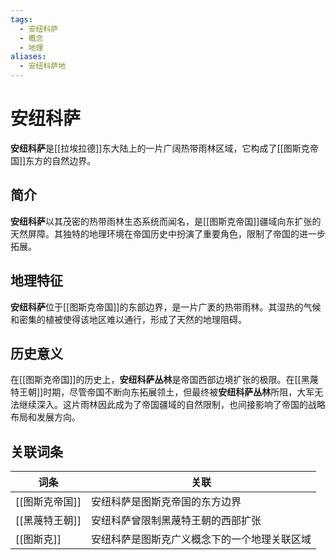 ```yaml
---
tags:
  - 安纽科萨
  - 概念
  - 地理
aliases:
  - 安纽科萨地
---
```

# 安纽科萨

**安纽科萨**是[[拉埃拉德]]东大陆上的一片广阔热带雨林区域，它构成了[[图斯克帝国]]东方的自然边界。

## 简介

**安纽科萨**以其茂密的热带雨林生态系统而闻名，是[[图斯克帝国]]疆域向东扩张的天然屏障。其独特的地理环境在帝国历史中扮演了重要角色，限制了帝国的进一步拓展。

## 地理特征

**安纽科萨**位于[[图斯克帝国]]的东部边界，是一片广袤的热带雨林。其湿热的气候和密集的植被使得该地区难以通行，形成了天然的地理阻碍。

## 历史意义

在[[图斯克帝国]]的历史上，**安纽科萨丛林**是帝国西部边境扩张的极限。在[[黑蔑特王朝]]时期，尽管帝国不断向东拓展领土，但最终被**安纽科萨丛林**所阻，大军无法继续深入。这片雨林因此成为了帝国疆域的自然限制，也间接影响了帝国的战略布局和发展方向。

## 关联词条

| 词条        | 关联                     |
| --------- | ---------------------- |
| [[图斯克帝国]] | 安纽科萨是图斯克帝国的东方边界        |
| [[黑蔑特王朝]] | 安纽科萨曾限制黑蔑特王朝的西部扩张      |
| [[图斯克]]   | 安纽科萨是图斯克广义概念下的一个地理关联区域 |

